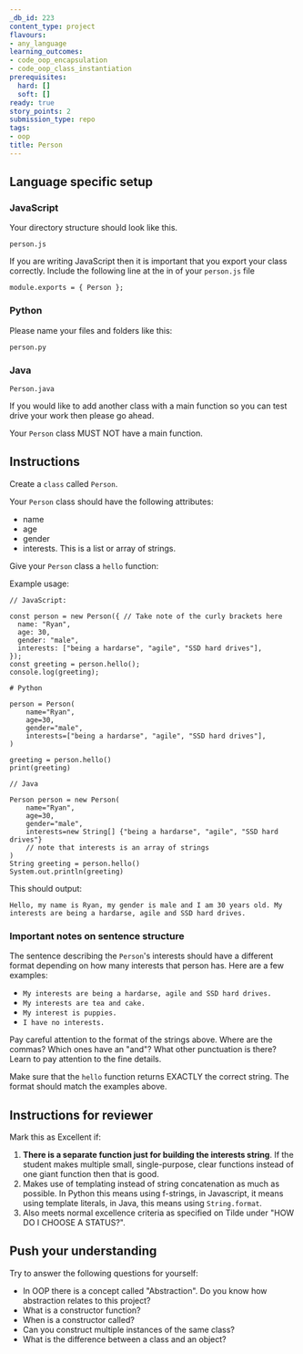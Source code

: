 ```yaml
---
_db_id: 223
content_type: project
flavours:
- any_language
learning_outcomes:
- code_oop_encapsulation
- code_oop_class_instantiation
prerequisites:
  hard: []
  soft: []
ready: true
story_points: 2
submission_type: repo
tags:
- oop
title: Person
---
```


## Language specific setup

### JavaScript

Your directory structure should look like this.

```
person.js
```

If you are writing JavaScript then it is important that you export your class correctly. Include the following line at the in of your `person.js` file

```
module.exports = { Person };
```

### Python

Please name your files and folders like this:

```
person.py
```

### Java

```
Person.java
```

If you would like to add another class with a main function so you can test drive your work then please go ahead.

Your `Person` class MUST NOT have a main function.

## Instructions

Create a `class` called `Person`.

Your `Person` class should have the following attributes:

- name
- age
- gender
- interests. This is a list or array of strings.

Give your `Person` class a `hello` function:

Example usage:

```
// JavaScript:

const person = new Person({ // Take note of the curly brackets here
  name: "Ryan",
  age: 30,
  gender: "male",
  interests: ["being a hardarse", "agile", "SSD hard drives"],
});
const greeting = person.hello();
console.log(greeting);
```

```
# Python

person = Person(
    name="Ryan",
    age=30,
    gender="male",
    interests=["being a hardarse", "agile", "SSD hard drives"],
)

greeting = person.hello()
print(greeting)
```

```
// Java

Person person = new Person(
    name="Ryan", 
    age=30, 
    gender="male",
    interests=new String[] {"being a hardarse", "agile", "SSD hard drives"}
    // note that interests is an array of strings
)
String greeting = person.hello()
System.out.println(greeting)
```

This should output:

```
Hello, my name is Ryan, my gender is male and I am 30 years old. My interests are being a hardarse, agile and SSD hard drives.
```

### Important notes on sentence structure

The sentence describing the `Person`'s interests should have a different format depending on how many interests that person has.  Here are a few examples:

- `My interests are being a hardarse, agile and SSD hard drives.`
- `My interests are tea and cake.`
- `My interest is puppies.`
- `I have no interests.`

Pay careful attention to the format of the strings above. Where are the commas? Which ones have an "and"? What other punctuation is there? Learn to pay attention to the fine details.

Make sure that the `hello` function returns EXACTLY the correct string. The format should match the examples above.

## Instructions for reviewer

Mark this as Excellent if:

1. **There is a separate function just for building the interests string**. If the student makes multiple small, single-purpose, clear functions instead of one giant function then that is good.
2. Makes use of templating instead of string concatenation as much as possible. In Python this means using f-strings, in Javascript, it means using template literals, in Java, this means using `String.format`.
3. Also meets normal excellence criteria as specified on Tilde under "HOW DO I CHOOSE A STATUS?".

## Push your understanding

Try to answer the following questions for yourself:

- In OOP there is a concept called "Abstraction". Do you know how abstraction relates to this project? 
- What is a constructor function? 
- When is a constructor called?
- Can you construct multiple instances of the same class? 
- What is the difference between a class and an object?